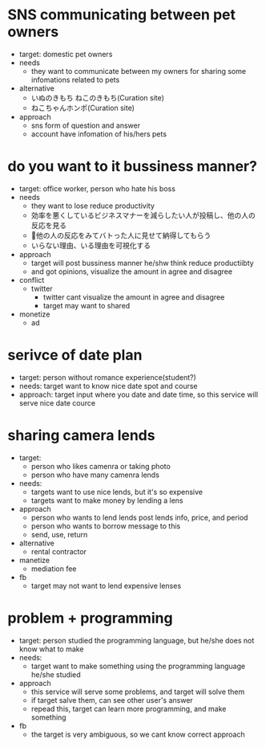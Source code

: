 # SNS communicating between pet owners
  * target: domestic pet owners 
  * needs
    * they want to communicate between my owners for sharing some infomations related to pets
  * alternative
    * いぬのきもち ねこのきもち(Curation site)
    * ねこちゃんホンポ(Curation site)
  * approach
    * sns form of question and answer
    * account have infomation of his/hers pets

# do you want to it bussiness manner?
  * target: office worker, person who hate his boss
  * needs
    * they want to lose reduce productivity
    * 効率を悪くしているビジネスマナーを減らしたい人が投稿し、他の人の反応を見る
    * 他の人の反応をみてバトった人に見せて納得してもらう
    * いらない理由、いる理由を可視化する
  * approach
    * target will post bussiness manner he/shw think reduce productiibty
    * and got opinions, visualize the amount in agree and disagree
  * conflict
    * twitter
      * twitter cant visualize the amount in agree and disagree
      * target may want to shared
  * monetize
    * ad

# serivce of date plan
  * target: person without romance experience(student?)
  * needs: target want to know nice date spot and course
  * approach: target input where you date and date time, so this service will serve nice date cource

# sharing camera lends
  * target: 
    * person who likes camenra or taking photo
    * person who have many camenra lends
  * needs: 
    * targets want to use nice lends, but it's so expensive
    * targets want to make money by lending a lens
  * approach
    * person who wants to lend lends post lends info, price, and period
    * person who wants to borrow message to this
    * send, use, return
  * alternative
    * rental contractor
  * manetize
    * mediation fee
  * fb
    * target may not want to lend expensive lenses

# problem + programming
  * target: person studied the programming language, but he/she does not know what to make
  * needs: 
    * target want to make something using the programming language he/she studied
  * approach
    * this service will serve some problems, and target will solve them
    * if target salve them, can see other user's answer
    * repead this, target can learn more programming, and make something
  * fb 
    * the target is very ambiguous, so we cant know correct approach